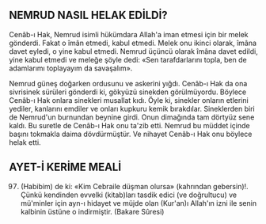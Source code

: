 ## NEMRUD NASIL HELAK EDİLDİ?

Cenâb-ı Hak, Nemrud isimli hükümdara Allah'a iman etmesi için bir melek gönderdi. Fakat o îmân etmedi, kabul etmedi. Melek onu ikinci olarak, îmâna davet eyledi, o yine kabul etmedi. Nemrud üçüncü olarak îmâna davet edildi, yine kabul etmedi ve meleğe şöy­le dedi: «Sen tarafdarlarını topla, ben de adamlarımı toplayayım da savaşalım».

Nemrud güneş doğarken ordusunu ve askerini yığdı. Cenâb-ı Hak da ona sivrisinek sürüleri gönderdi ki, gökyüzü sinekden görül­müyordu. Böylece Cenâb-ı Hak onlara sinekleri musallat kıdı. Öyle ki, sinekler onların etlerini yediler, kanlarını emdiler ve onları kupkuru kemik bırakdılar. Sineklerden biri de Nemrud'un burnundan beynine girdi. Onun dimağın­da tam dörtyüz sene kaldı. Bu suretle de Ce­nâb-ı Hak onu ta'zib etti. Nemrud bu müddet içinde başını tokmakla daima dövdürmüştür. Ve nihayet Cenâb-ı Hak onu böylece helak etti.

## AYET-İ KERİME MEALİ

97. (Habibim) de ki: «Kim Cebraile düş­man olursa» (kahrından gebersin)!. Çünkü kendinden evvelki (kitab)ları tasdik edici (ve doğrultucu) ve mü'minler için ayn-ı hidayet ve müjde olan (Kur'an)ı Allah'ın izni ile senin kalbinin üstüne o indirmiştir. (Bakare Sûresi)
